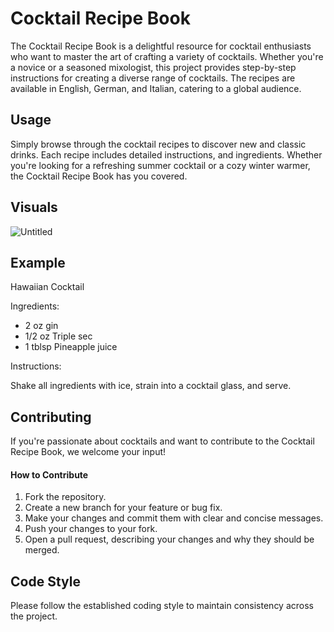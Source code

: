 # Cocktail Recipe Book

The Cocktail Recipe Book is a delightful resource for cocktail enthusiasts who want to master the art of crafting a variety of cocktails. Whether you're a novice or a seasoned mixologist, this project provides step-by-step instructions for creating a diverse range of cocktails. The recipes are available in English, German, and Italian, catering to a global audience.

## Usage

Simply browse through the cocktail recipes to discover new and classic drinks. Each recipe includes detailed instructions, and ingredients. Whether you're looking for a refreshing summer cocktail or a cozy winter warmer, the Cocktail Recipe Book has you covered.

## Visuals

![Untitled](https://github.com/Pharallah/Cocktail-Recipe-Book/assets/143658482/b0d00323-156b-45a6-a8d4-3b8c2a46f1fa)


## Example

Hawaiian Cocktail

Ingredients:
- 2 oz gin
- 1/2 oz Triple sec
- 1 tblsp Pineapple juice

Instructions:

Shake all ingredients with ice, strain into a cocktail glass, and serve.

## Contributing

If you're passionate about cocktails and want to contribute to the Cocktail Recipe Book, we welcome your input!

#### How to Contribute
1. Fork the repository.
2. Create a new branch for your feature or bug fix.
3. Make your changes and commit them with clear and concise messages.
4. Push your changes to your fork.
5. Open a pull request, describing your changes and why they should be merged.

## Code Style

Please follow the established coding style to maintain consistency across the project.
